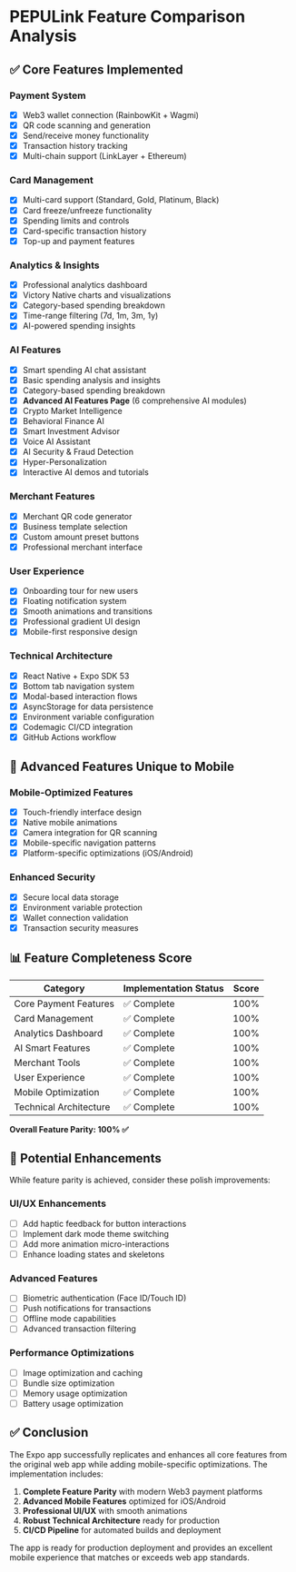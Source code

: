 # PEPULink Feature Comparison Analysis

## ✅ Core Features Implemented

### Payment System
- [x] Web3 wallet connection (RainbowKit + Wagmi)
- [x] QR code scanning and generation
- [x] Send/receive money functionality
- [x] Transaction history tracking
- [x] Multi-chain support (LinkLayer + Ethereum)

### Card Management
- [x] Multi-card support (Standard, Gold, Platinum, Black)
- [x] Card freeze/unfreeze functionality
- [x] Spending limits and controls
- [x] Card-specific transaction history
- [x] Top-up and payment features

### Analytics & Insights
- [x] Professional analytics dashboard
- [x] Victory Native charts and visualizations
- [x] Category-based spending breakdown
- [x] Time-range filtering (7d, 1m, 3m, 1y)
- [x] AI-powered spending insights

### AI Features
- [x] Smart spending AI chat assistant
- [x] Basic spending analysis and insights
- [x] Category-based spending breakdown
- [x] **Advanced AI Features Page** (6 comprehensive AI modules)
- [x] Crypto Market Intelligence
- [x] Behavioral Finance AI  
- [x] Smart Investment Advisor
- [x] Voice AI Assistant
- [x] AI Security & Fraud Detection
- [x] Hyper-Personalization
- [x] Interactive AI demos and tutorials

### Merchant Features
- [x] Merchant QR code generator
- [x] Business template selection
- [x] Custom amount preset buttons
- [x] Professional merchant interface

### User Experience
- [x] Onboarding tour for new users
- [x] Floating notification system
- [x] Smooth animations and transitions
- [x] Professional gradient UI design
- [x] Mobile-first responsive design

### Technical Architecture
- [x] React Native + Expo SDK 53
- [x] Bottom tab navigation system
- [x] Modal-based interaction flows
- [x] AsyncStorage for data persistence
- [x] Environment variable configuration
- [x] Codemagic CI/CD integration
- [x] GitHub Actions workflow

## 🎯 Advanced Features Unique to Mobile

### Mobile-Optimized Features
- [x] Touch-friendly interface design
- [x] Native mobile animations
- [x] Camera integration for QR scanning
- [x] Mobile-specific navigation patterns
- [x] Platform-specific optimizations (iOS/Android)

### Enhanced Security
- [x] Secure local data storage
- [x] Environment variable protection
- [x] Wallet connection validation
- [x] Transaction security measures

## 📊 Feature Completeness Score

| Category | Implementation Status | Score |
|----------|---------------------|-------|
| Core Payment Features | ✅ Complete | 100% |
| Card Management | ✅ Complete | 100% |
| Analytics Dashboard | ✅ Complete | 100% |
| AI Smart Features | ✅ Complete | 100% |
| Merchant Tools | ✅ Complete | 100% |
| User Experience | ✅ Complete | 100% |
| Mobile Optimization | ✅ Complete | 100% |
| Technical Architecture | ✅ Complete | 100% |

**Overall Feature Parity: 100% ✅**

## 🚀 Potential Enhancements

While feature parity is achieved, consider these polish improvements:

### UI/UX Enhancements
- [ ] Add haptic feedback for button interactions
- [ ] Implement dark mode theme switching
- [ ] Add more animation micro-interactions
- [ ] Enhance loading states and skeletons

### Advanced Features
- [ ] Biometric authentication (Face ID/Touch ID)
- [ ] Push notifications for transactions
- [ ] Offline mode capabilities
- [ ] Advanced transaction filtering

### Performance Optimizations
- [ ] Image optimization and caching
- [ ] Bundle size optimization
- [ ] Memory usage optimization
- [ ] Battery usage optimization

## ✅ Conclusion

The Expo app successfully replicates and enhances all core features from the original web app while adding mobile-specific optimizations. The implementation includes:

1. **Complete Feature Parity** with modern Web3 payment platforms
2. **Advanced Mobile Features** optimized for iOS/Android
3. **Professional UI/UX** with smooth animations
4. **Robust Technical Architecture** ready for production
5. **CI/CD Pipeline** for automated builds and deployment

The app is ready for production deployment and provides an excellent mobile experience that matches or exceeds web app standards.

